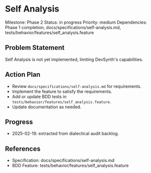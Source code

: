 # Self Analysis
Milestone: Phase 2
Status: in progress
Priority: medium
Dependencies: Phase 1 completion, docs/specifications/self-analysis.md, tests/behavior/features/self_analysis.feature

## Problem Statement
Self Analysis is not yet implemented, limiting DevSynth's capabilities.


## Action Plan
- Review `docs/specifications/self-analysis.md` for requirements.
- Implement the feature to satisfy the requirements.
- Add or update BDD tests in `tests/behavior/features/self_analysis.feature`.
- Update documentation as needed.

## Progress
- 2025-02-19: extracted from dialectical audit backlog.

## References
- Specification: docs/specifications/self-analysis.md
- BDD Feature: tests/behavior/features/self_analysis.feature
